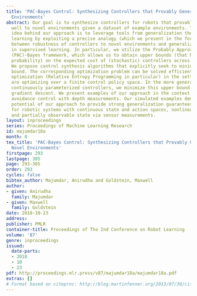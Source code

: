```yaml
---
title: 'PAC-Bayes Control: Synthesizing Controllers that Provably Generalize to Novel
  Environments'
abstract: Our goal is to synthesize controllers for robots that provably generalize
  well to novel environments given a dataset of example environments. The key technical
  idea behind our approach is to leverage tools from generalization theory in machine
  learning by exploiting a precise analogy (which we present in the form of a reduction)
  between robustness of controllers to novel environments and generalization of hypotheses
  in supervised learning. In particular, we utilize the Probably Approximately Correct
  (PAC)-Bayes framework, which allows us to obtain upper bounds (that hold with high
  probability) on the expected cost of (stochastic) controllers across novel environments.
  We propose control synthesis algorithms that explicitly seek to minimize this upper
  bound. The corresponding optimization problem can be solved efficiently using convex
  optimization (Relative Entropy Programming in particular) in the setting where we
  are optimizing over a finite control policy space. In the more general setting of
  continuously parameterized controllers, we minimize this upper bound using stochastic
  gradient descent. We present examples of our approach in the context of obstacle
  avoidance control with depth measurements. Our simulated examples demonstrate the
  potential of our approach to provide strong generalization guarantees on controllers
  for robotic systems with continuous state and action spaces, nonlinear dynamics,
  and partially observable state via sensor measurements.
layout: inproceedings
series: Proceedings of Machine Learning Research
id: majumdar18a
month: 0
tex_title: 'PAC-Bayes Control: Synthesizing Controllers that Provably Generalize to
  Novel Environments'
firstpage: 293
lastpage: 305
page: 293-305
order: 293
cycles: false
bibtex_author: Majumdar, Anirudha and Goldstein, Maxwell
author:
- given: Anirudha
  family: Majumdar
- given: Maxwell
  family: Goldstein
date: 2018-10-23
address: 
publisher: PMLR
container-title: Proceedings of The 2nd Conference on Robot Learning
volume: '87'
genre: inproceedings
issued:
  date-parts:
  - 2018
  - 10
  - 23
pdf: http://proceedings.mlr.press/v87/majumdar18a/majumdar18a.pdf
extras: []
# Format based on citeproc: http://blog.martinfenner.org/2013/07/30/citeproc-yaml-for-bibliographies/
---
```

